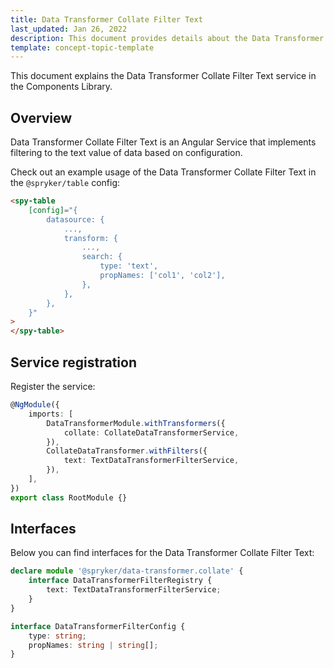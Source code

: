 ```yaml
---
title: Data Transformer Collate Filter Text
last_updated: Jan 26, 2022
description: This document provides details about the Data Transformer Collate Filter Text service in the Components Library.
template: concept-topic-template
---
```


This document explains the Data Transformer Collate Filter Text service in the Components Library.

## Overview

Data Transformer Collate Filter Text is an Angular Service that implements filtering to the text value of data based on configuration.

Check out an example usage of the Data Transformer Collate Filter Text in the `@spryker/table` config:

```html
<spy-table
    [config]="{
        datasource: {
            ...,                                               
            transform: {
                ...,
                search: {
                    type: 'text',
                    propNames: ['col1', 'col2'],
                },
            },
        },
    }"
>
</spy-table>
```

## Service registration

Register the service:

```ts
@NgModule({
    imports: [
        DataTransformerModule.withTransformers({
            collate: CollateDataTransformerService,
        }),
        CollateDataTransformer.withFilters({
            text: TextDataTransformerFilterService,
        }),
    ],
})
export class RootModule {}
```

## Interfaces

Below you can find interfaces for the Data Transformer Collate Filter Text:

```ts
declare module '@spryker/data-transformer.collate' {
    interface DataTransformerFilterRegistry {
        text: TextDataTransformerFilterService;
    }
}

interface DataTransformerFilterConfig {
    type: string;
    propNames: string | string[];
}
```
